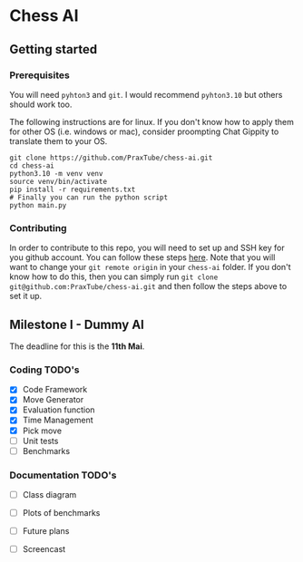 # Chess AI

## Getting started

### Prerequisites

You will need `pyhton3` and `git`. I would recommend `pyhton3.10` but others should work too.

The following instructions are for linux. If you don't know how to apply
them for other OS (i.e. windows or mac), consider proompting Chat Gippity to translate them to your OS.

```
git clone https://github.com/PraxTube/chess-ai.git
cd chess-ai
python3.10 -m venv venv
source venv/bin/activate
pip install -r requirements.txt
# Finally you can run the python script
python main.py
```

### Contributing

In order to contribute to this repo, you will need to set up and SSH key for you github account.
You can follow these steps [here](https://docs.github.com/en/authentication/connecting-to-github-with-ssh/generating-a-new-ssh-key-and-adding-it-to-the-ssh-agent).
Note that you will want to change your `git remote origin` in your `chess-ai` folder.
If you don't know how to do this, then you can simply run `git clone git@github.com:PraxTube/chess-ai.git` and then follow the steps above to set it up.

## Milestone I - Dummy AI

The deadline for this is the **11th Mai**.

### Coding TODO's

- [x] Code Framework
- [x] Move Generator
- [x] Evaluation function
- [x] Time Management
- [x] Pick move
- [ ] Unit tests
- [ ] Benchmarks

### Documentation TODO's

- [ ] Class diagram
- [ ] Plots of benchmarks
- [ ] Future plans
- [ ] Screencast

